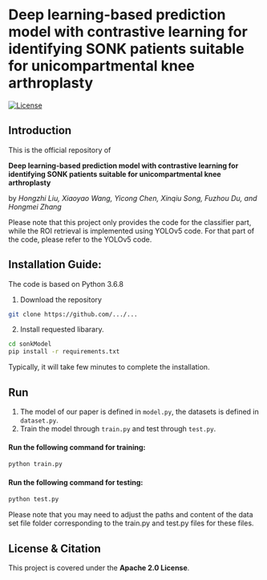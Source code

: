 # Deep learning-based prediction model with contrastive learning for identifying SONK patients suitable for unicompartmental knee arthroplasty


[![License](https://img.shields.io/badge/License-Apache%202.0-yellow)](https://opensource.org/licenses/Apache-2.0)
<!-- [![DOI]()]()-->


## Introduction
This is the official repository of 

**Deep learning-based prediction model with contrastive learning for identifying SONK patients suitable for unicompartmental knee arthroplasty** 

by
*Hongzhi Liu, Xiaoyao Wang, Yicong Chen, Xinqiu Song, Fuzhou Du, and Hongmei Zhang*

Please note that this project only provides the code for the classifier part, while the ROI retrieval is implemented using YOLOv5 code. For that part of the code, please refer to the YOLOv5 code.

## Installation Guide:
The code is based on Python 3.6.8

1. Download the repository
```bash
git clone https://github.com/.../...
```

2. Install requested libarary.
```bash
cd sonkModel
pip install -r requirements.txt
```
Typically, it will take few minutes to complete the installation.


## Run
1. The model of our paper is defined in ```model.py```, the datasets is defined in ```dataset.py```.
2. Train the model through ```train.py``` and test through ```test.py```.
#### Run the following command for training:
```bash
python train.py
```

#### Run the following command for testing:
```bash
python test.py
```
Please note that you may need to adjust the paths and content of the data set file folder corresponding to the train.py and test.py files for these files.

## License & Citation

This project is covered under the **Apache 2.0 License**.
